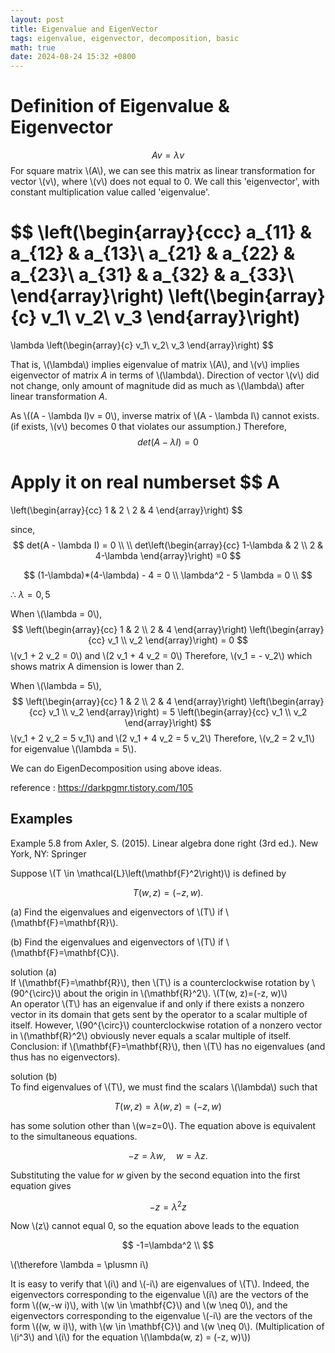 ```yaml
---
layout: post
title: Eigenvalue and EigenVector
tags: eigenvalue, eigenvector, decomposition, basic
math: true
date: 2024-08-24 15:32 +0800
---
```


# Definition of Eigenvalue & Eigenvector

$$
Av = \lambda v 
$$
For square matrix \\\(A\\\), we can see this matrix as linear transformation for vector \\\(v\\\), where \\\(v\\\) does not equal to 0. We call this 'eigenvector', with constant multiplication value called 'eigenvalue'.

$$
\left(\begin{array}{ccc} 
a_{11} & a_{12} & a_{13}\\
a_{21} & a_{22} & a_{23}\\
a_{31} & a_{32} & a_{33}\\
\end{array}\right)
\left(\begin{array}{c} 
v_1\\ 
v_2\\
v_3
\end{array}\right)
=
\lambda
\left(\begin{array}{c}
v_1\\
v_2\\
v_3
\end{array}\right)
$$ 

That is, \\\(\lambda\\\) implies eigenvalue of matrix \\\(A\\\), and \\\(v\\\) implies eigenvector of matrix $A$ in terms of \\\(\lambda\\\). Direction of vector \\\(v\\\) did not change, only amount of magnitude did as much as \\\(\lambda\\\) after linear transformation $A$.

As \\\((A - \lambda I)v = 0\\\), inverse matrix of \\\(A - \lambda I\\\) cannot exists. (if exists, \\\(v\\\) becomes 0 that violates our assumption.) Therefore, 
$$
det(A - \lambda I) = 0
$$


Apply it on real numberset
$$
A 
= 
\left(\begin{array}{cc}
1 & 2 \\
2 & 4
\end{array}\right)
$$

since, 
$$
det(A - \lambda I) = 0 \\
\\
det\left(\begin{array}{cc}
1-\lambda & 2 \\
2 & 4-\lambda
\end{array}\right)
=0
$$

$$
(1-\lambda)*(4-\lambda) - 4 = 0 \\
\lambda^2 - 5 \lambda = 0 \\
$$

$\therefore \ \lambda = 0, 5$

When \\\(\lambda = 0\\\),
$$
\left(\begin{array}{cc}
1 & 2 \\
2 & 4 
\end{array}\right)
\left(\begin{array}{cc}
v_1 \\
v_2
\end{array}\right) = 0
$$
\\\(v_1 + 2 v_2 = 0\\\) and \\\(2 v_1 + 4 v_2 = 0\\\)
Therefore, \\\(v_1 = - v_2\\\) which shows matrix A dimension is lower than 2.

When \\\(\lambda = 5\\\),
$$
\left(\begin{array}{cc}
1 & 2 \\
2 & 4
\end{array}\right)
\left(\begin{array}{cc}
v_1 \\
v_2
\end{array}\right) = 
5
\left(\begin{array}{cc}
v_1 \\
v_2
\end{array}\right)
$$
\\\(v_1 + 2 v_2 = 5 v_1\\\) and \\\(2 v_1 + 4 v_2 = 5 v_2\\\)
Therefore, \\\(v_2 = 2 v_1\\\) for eigenvalue \\\(\lambda = 5\\\).

We can do EigenDecomposition using above ideas.


reference : https://darkpgmr.tistory.com/105


## Examples

Example 5.8 from Axler, S. (2015). Linear algebra done right (3rd ed.). New York, NY: Springer


Suppose \\\(T \in \mathcal{L}\left(\mathbf{F}^2\right)\\\) is defined by

$$
T(w, z)=(-z, w) .
$$

(a) Find the eigenvalues and eigenvectors of \\\(T\\\) if \\\(\mathbf{F}=\mathbf{R}\\\).

(b) Find the eigenvalues and eigenvectors of \\\(T\\\) if \\\(\mathbf{F}=\mathbf{C}\\\).


solution (a) \
If \\\(\mathbf{F}=\mathbf{R}\\\), then \\\(T\\\) is a counterclockwise rotation by \\\(90^{\circ}\\\) about the origin in \\\(\mathbf{R}^2\\\). \\\(T(w, z)=(-z, w)\\\) \
An operator \\\(T\\\) has an eigenvalue if and only if there exists a nonzero vector in its domain that gets sent by the operator to a scalar multiple of itself. However, \\\(90^{\circ}\\\) counterclockwise rotation of a nonzero vector in \\\(\mathbf{R}^2\\\) obviously never equals a scalar multiple of itself.  
Conclusion: if \\\(\mathbf{F}=\mathbf{R}\\\), then \\\(T\\\) has no eigenvalues (and thus has no eigenvectors).



solution (b) \
To find eigenvalues of \\\(T\\\), we must find the scalars \\\(\lambda\\\) such that

$$
T(w, z)=\lambda(w, z) = (-z, w)
$$

has some solution other than \\\(w=z=0\\\). The equation above is equivalent to the simultaneous equations.

$$
-z=\lambda w, \quad w=\lambda z .
$$


Substituting the value for $w$ given by the second equation into the first equation gives

$$
-z=\lambda^2 z
$$


Now \\\(z\\\) cannot equal 0, so the equation above leads to the equation

$$
-1=\lambda^2 \\
$$

\\\(\therefore \lambda = \plusmn i\\\)

It is easy to verify that \\\(i\\\) and \\\(-i\\\) are eigenvalues of \\\(T\\\). Indeed, the eigenvectors corresponding to the eigenvalue \\\(i\\\) are the vectors of the form \\\((w,-w i)\\\), with \\\(w \in \mathbf{C}\\\) and \\\(w \neq 0\\\), and the eigenvectors corresponding to the eigenvalue \\\(-i\\\) are the vectors of the form \\\((w, w i)\\\), with \\\(w \in \mathbf{C}\\\) and \\\(w \neq 0\\\). (Multiplication of \\\(i^3\\\) and \\\(i\\\) for the equation \\\(\lambda(w, z) = (-z, w)\\\))